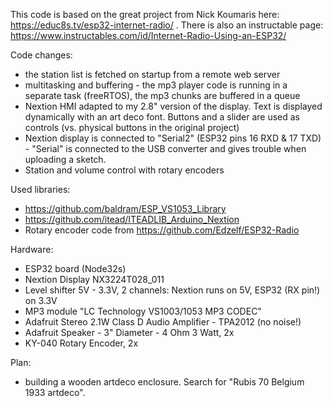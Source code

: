 This code is based on the great project from Nick Koumaris here: https://educ8s.tv/esp32-internet-radio/ .
There is also an instructable page: https://www.instructables.com/id/Internet-Radio-Using-an-ESP32/

Code changes:
* the station list is fetched on startup from a remote web server
* multitasking and buffering - the mp3 player code is running in a separate task (freeRTOS), the mp3 chunks are buffered in a queue
* Nextion HMI adapted to my 2.8" version of the display. Text is displayed dynamically with an art deco font. Buttons and a slider are used as controls (vs. physical buttons in the original project)
* Nextion display is connected to "Serial2" (ESP32 pins 16 RXD & 17 TXD) - "Serial" is connected to the USB converter and gives trouble when uploading a sketch.
* Station and volume control with rotary encoders

Used libraries:
* https://github.com/baldram/ESP_VS1053_Library
* https://github.com/itead/ITEADLIB_Arduino_Nextion
* Rotary encoder code from https://github.com/Edzelf/ESP32-Radio

Hardware:
* ESP32 board (Node32s)
* Nextion Display NX3224T028_011
* Level shifter 5V - 3.3V, 2 channels: Nextion runs on 5V, ESP32 (RX pin!) on 3.3V 
* MP3 module "LC Technology VS1003/1053 MP3 CODEC"
* Adafruit Stereo 2.1W Class D Audio Amplifier - TPA2012 (no noise!)
* Adafruit Speaker - 3" Diameter - 4 Ohm 3 Watt, 2x
* KY-040 Rotary Encoder, 2x

Plan:
* building a wooden artdeco enclosure. Search for "Rubis 70 Belgium 1933 artdeco".

